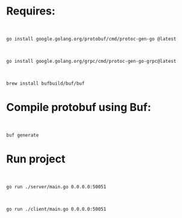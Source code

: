 # Requires:
<br>

`go install google.golang.org/protobuf/cmd/protoc-gen-go
@latest`

<br>

`go install google.golang.org/grpc/cmd/protoc-gen-go-grpc@latest`

<br>

`brew install bufbuild/buf/buf`

# Compile protobuf using Buf:
<br>

`buf generate`

# Run project
<br>

`go run ./server/main.go 0.0.0.0:50051`

<br>

`go run ./client/main.go 0.0.0.0:50051`

